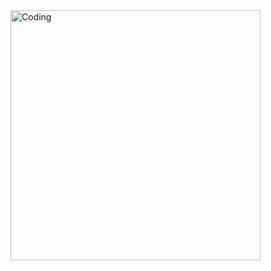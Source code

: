  <img align="right" alt="Coding" width="400" src="https://imgs.search.brave.com/zK26M1qMEZK9FOVNHCZTIeVgxU-ZFu20myjX6Va4tx8/rs:fit:860:0:0/g:ce/aHR0cHM6Ly90My5m/dGNkbi5uZXQvanBn/LzAyLzg5Lzg4LzY2/LzM2MF9GXzI4OTg4/NjY2NV9UMG1PQmRt/TmFUeEVSN1RZcjNV/SzRwaUROdFlIRnRU/Wi5qcGc">

